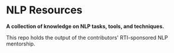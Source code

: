 # NLP Resources

**A collection of knowledge on NLP tasks, tools, and techniques.**

This repo holds the output of the contributors' RTI-sponsored NLP mentorship. 

